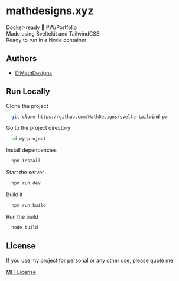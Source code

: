 
# mathdesigns.xyz

Docker-ready 🐋 PW/Portfolio\
Made using Sveltekit and TailwindCSS\
Ready to run in a Node container


## Authors

- [@MathDesigns](https://www.github.com/MathDesigns)


## Run Locally

Clone the project

```bash
  git clone https://github.com/MathDesigns/svelte-tailwind-pw
```

Go to the project directory

```bash
  cd my-project
```

Install dependencies

```bash
  npm install
```

Start the server

```bash
  npm run dev
```

Build it

```bash
  npm run build
```

Run the build

```bash
  node build
```


## License
If you use my project for personal or any other use, please quote me

[MIT License](https://choosealicense.com/licenses/mit/)

